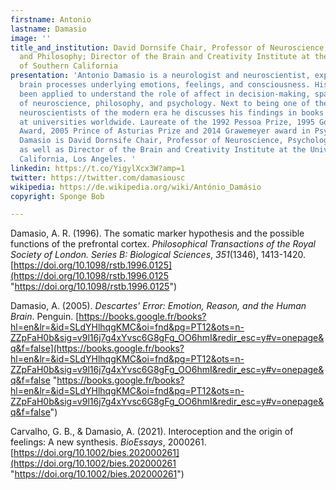 ```yaml
---
firstname: Antonio
lastname: Damasio
image: ''
title_and_institution: David Dornsife Chair, Professor of Neuroscience, Psychology,
  and Philosophy; Director of the Brain and Creativity Institute at the University
  of Southern California
presentation: 'Antonio Damasio is a neurologist and neuroscientist, expert in the
  brain processes underlying emotions, feelings, and consciousness. His findings have
  been applied to understand the role of affect in decision-making, spanning the disciplines
  of neuroscience, philosophy, and psychology. Next to being one of the most cited
  neuroscientists of the modern era he discusses his findings in books that are taught
  at universities worldwide. Laureate of the 1992 Pessoa Prize, 1995 Golden Brain
  Award, 2005 Prince of Asturias Prize and 2014 Grawemeyer award in Psychology, Antonio
  Damasio is David Dornsife Chair, Professor of Neuroscience, Psychology, and Philosophy,
  as well as Director of the Brain and Creativity Institute at the University of Southern
  California, Los Angeles. '
linkedin: https://t.co/YigylXcx3W?amp=1
twitter: https://twitter.com/damasiousc
wikipedia: https://de.wikipedia.org/wiki/António_Damásio
copyright: Sponge Bob

---
```

Damasio, A. R. (1996). The somatic marker hypothesis and the possible functions of the prefrontal cortex. _Philosophical Transactions of the Royal Society of London. Series B: Biological Sciences_, _351_(1346), 1413-1420. [https://doi.org/10.1098/rstb.1996.0125](https://doi.org/10.1098/rstb.1996.0125 "https://doi.org/10.1098/rstb.1996.0125")

Damasio, A. (2005). _Descartes' Error: Emotion, Reason, and the Human Brain_. Penguin. [https://books.google.fr/books?hl=en&lr=&id=SLdYHlhqgKMC&oi=fnd&pg=PT12&ots=n-ZZpFaH0b&sig=v9l16j7g4xYvsc6G8gFg_OO6hmI&redir_esc=y#v=onepage&q&f=false](https://books.google.fr/books?hl=en&lr=&id=SLdYHlhqgKMC&oi=fnd&pg=PT12&ots=n-ZZpFaH0b&sig=v9l16j7g4xYvsc6G8gFg_OO6hmI&redir_esc=y#v=onepage&q&f=false "https://books.google.fr/books?hl=en&lr=&id=SLdYHlhqgKMC&oi=fnd&pg=PT12&ots=n-ZZpFaH0b&sig=v9l16j7g4xYvsc6G8gFg_OO6hmI&redir_esc=y#v=onepage&q&f=false")

Carvalho, G. B., & Damasio, A. (2021). Interoception and the origin of feelings: A new synthesis. _BioEssays_, 2000261.[https://doi.org/10.1002/bies.202000261](https://doi.org/10.1002/bies.202000261 "https://doi.org/10.1002/bies.202000261")